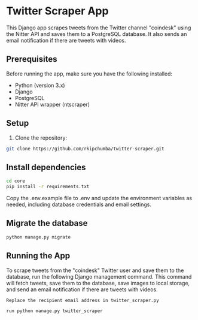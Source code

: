 # Twitter Scraper App

This Django app scrapes tweets from the Twitter channel "coindesk" using the Nitter API and saves them to a PostgreSQL database. It also sends an email notification if there are tweets with videos.

## Prerequisites

Before running the app, make sure you have the following installed:

- Python (version 3.x)
- Django
- PostgreSQL
- Nitter API wrapper (ntscraper)

## Setup

1. Clone the repository:

```bash
git clone https://github.com/rkipchumba/twitter-scraper.git
```

## Install dependencies
```bash
cd core
pip install -r requirements.txt
```

 Copy the .env.example file to .env and update the environment variables as needed, including database credentials and email settings.

 ## Migrate the database
 ```bash
 python manage.py migrate
 ```

 ## Running the App
 To scrape tweets from the "coindesk" Twitter user and save them to the database, run the following Django management command. This command will fetch tweets, save them to the database, save images to local storage, and send an email notification if there are tweets with videos.

 ```bash
 Replace the recipient email address in twitter_scraper.py

 run python manage.py twitter_scraper
 ```





